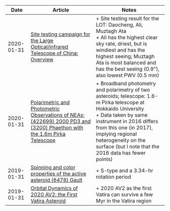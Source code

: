 | Date | Article | Notes | 
| ---- | ---- | ---- |
| 2020-01-31 | [Site testing campaign for the Large Optical/infrared Telescope of China: Overview](https://arxiv.org/abs/2001.11378) | + Site testing result for the LOT: Daocheng, Ali, Muztagh Ata <br> + Ali has the highest clear sky rate, driest, but is windiest and has the highest seeing; Muztagh Ata is most balanced and has the best seeing (0.9"), also lowest PWV (0.5 mm)
| 2020-01-31 | [Polarimetric and Photometric Observations of NEAs; (422699) 2000 PD3 and (3200) Phaethon with the 1.6m Pirka Telescope](https://arxiv.org/abs/1910.04305) | + Broadband photometry and polarimetry of two asteroids; telescope: 1.6-m Pirka telescope at Hokkaido University <br> + Data taken by same instrument in 2016 differs from this one (in 2017), implying regional heterogeneity on the surface (but I note that the 2016 data has fewer points)
| 2019-01-31 | [Spinning and color properties of the active asteroid (6478) Gault](https://arxiv.org/abs/2001.05748) | + S-type and a 3.34-hr rotation period
| 2019-01-31 | [Orbital Dynamics of 2020 AV2: the First Vatira Asteroid](https://arxiv.org/abs/2001.09083) | + 2020 AV2 as the first Vatira can survive a few Myr in the Vatira region
